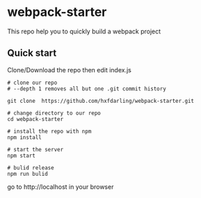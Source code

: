 # webpack-starter

This repo help you to quickly build a webpack project

## Quick start

Clone/Download the repo then edit index.js

```shell
# clone our repo
# --depth 1 removes all but one .git commit history

git clone  https://github.com/hxfdarling/webpack-starter.git

# change directory to our repo
cd webpack-starter

# install the repo with npm
npm install

# start the server
npm start

# bulid release
npm run bulid
```

go to  http://localhost in your browser

